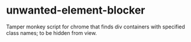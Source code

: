 # unwanted-element-blocker
Tamper monkey script for chrome that finds div containers with specified class names; to be hidden from view.
